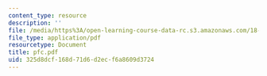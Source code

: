 ```yaml
---
content_type: resource
description: ''
file: /media/https%3A/open-learning-course-data-rc.s3.amazonaws.com/18-01-single-variable-calculus-fall-2005/325d8dcf168d71d6d2ecf6a8609d3724_pfc.pdf
file_type: application/pdf
resourcetype: Document
title: pfc.pdf
uid: 325d8dcf-168d-71d6-d2ec-f6a8609d3724
---
```

